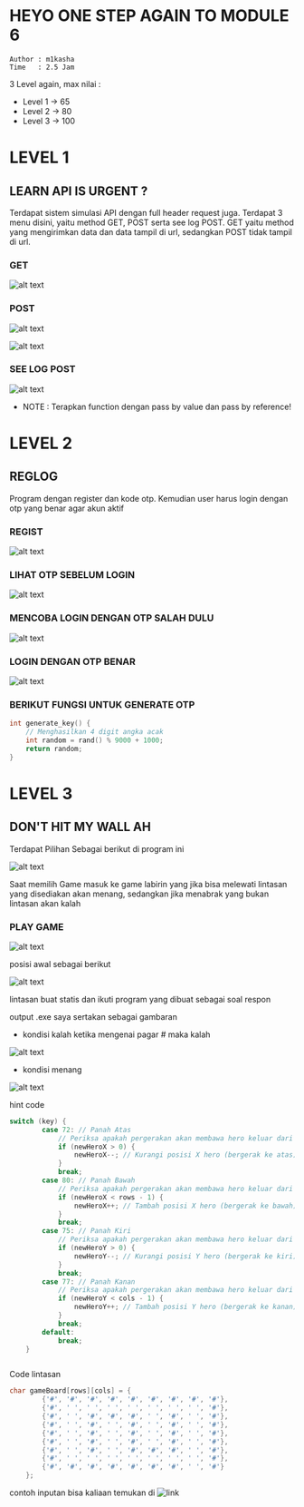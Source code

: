 # HEYO ONE STEP AGAIN TO MODULE 6
```
Author : m1kasha
Time   : 2.5 Jam
```
3 Level again, max nilai :
- Level 1 -> 65
- Level 2 -> 80
- Level 3 -> 100

# LEVEL 1
## LEARN API IS URGENT ?
Terdapat sistem simulasi API dengan full header request juga. Terdapat 3 menu disini, yaitu method GET, POST serta see log POST. GET yaitu method yang mengirimkan data dan data tampil di url, sedangkan POST tidak tampil di url.

### GET

![alt text](image.png)


### POST

![alt text](image-1.png)

![alt text](image-2.png)

### SEE LOG POST

![alt text](image-3.png)



* NOTE : Terapkan function dengan pass by value dan pass by reference!

# LEVEL 2
## REGLOG
Program dengan register dan kode otp. Kemudian user harus login dengan otp yang benar agar akun aktif

### REGIST

![alt text](image-10.png)


### LIHAT OTP SEBELUM LOGIN

![alt text](image-11.png)

### MENCOBA LOGIN DENGAN OTP SALAH DULU

![alt text](image-12.png)

### LOGIN DENGAN OTP BENAR

![alt text](image-13.png)


### BERIKUT FUNGSI UNTUK GENERATE OTP

```c++
int generate_key() {
    // Menghasilkan 4 digit angka acak
    int random = rand() % 9000 + 1000;
    return random;
}
```

# LEVEL 3
## DON'T HIT MY WALL AH
Terdapat Pilihan Sebagai berikut di program ini

![alt text](image-9.png)

Saat memilih Game masuk ke game labirin yang jika bisa melewati lintasan yang disediakan akan menang, sedangkan jika menabrak yang bukan lintasan akan kalah

### PLAY GAME

![alt text](image-5.png)

posisi awal sebagai berikut

![alt text](image-6.png)

lintasan buat statis dan ikuti program yang dibuat sebagai soal respon

output .exe saya sertakan sebagai gambaran

* kondisi kalah
ketika mengenai pagar # maka kalah

![alt text](image-7.png)

* kondisi menang

![alt text](image-8.png)

hint code
```c++
switch (key) {
        case 72: // Panah Atas
            // Periksa apakah pergerakan akan membawa hero keluar dari batas atas papan permainan
            if (newHeroX > 0) {
                newHeroX--; // Kurangi posisi X hero (bergerak ke atas)
            }
            break;
        case 80: // Panah Bawah
            // Periksa apakah pergerakan akan membawa hero keluar dari batas bawah papan permainan
            if (newHeroX < rows - 1) {
                newHeroX++; // Tambah posisi X hero (bergerak ke bawah)
            }
            break;
        case 75: // Panah Kiri
            // Periksa apakah pergerakan akan membawa hero keluar dari batas kiri papan permainan
            if (newHeroY > 0) {
                newHeroY--; // Kurangi posisi Y hero (bergerak ke kiri)
            }
            break;
        case 77: // Panah Kanan
            // Periksa apakah pergerakan akan membawa hero keluar dari batas kanan papan permainan
            if (newHeroY < cols - 1) {
                newHeroY++; // Tambah posisi Y hero (bergerak ke kanan)
            }
            break;
        default:
            break;
    }



```
Code lintasan
```c++
char gameBoard[rows][cols] = {
        {'#', '#', '#', '#', '#', '#', '#', '#', '#'},
        {'#', ' ', ' ', ' ', ' ', ' ', ' ', ' ', '#'},
        {'#', ' ', '#', '#', '#', ' ', '#', ' ', '#'},
        {'#', ' ', '#', ' ', '#', ' ', '#', ' ', '#'},
        {'#', ' ', '#', ' ', '#', ' ', '#', ' ', '#'},
        {'#', ' ', '#', ' ', '#', ' ', '#', ' ', '#'},
        {'#', ' ', '#', ' ', '#', '#', '#', ' ', '#'},
        {'#', ' ', ' ', ' ', ' ', ' ', ' ', ' ', '#'},
        {'#', '#', '#', '#', '#', '#', '#', ' ', '#'}
    };

```
contoh inputan bisa kaliaan temukan di ![link]()